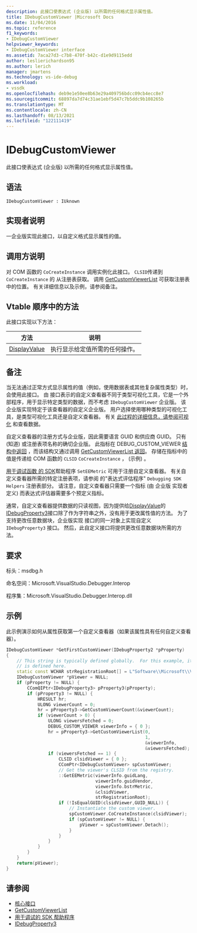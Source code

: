 ```yaml
---
description: 此接口使表达式 (企业版) 以所需的任何格式显示属性值。
title: IDebugCustomViewer |Microsoft Docs
ms.date: 11/04/2016
ms.topic: reference
f1_keywords:
- IDebugCustomViewer
helpviewer_keywords:
- IDebugCustomViewer interface
ms.assetid: 7aca27d3-c7b8-470f-b42c-d1e9d9115edd
author: leslierichardson95
ms.author: lerich
manager: jmartens
ms.technology: vs-ide-debug
ms.workload:
- vssdk
ms.openlocfilehash: deb9e1e50ee8b63e29a409756bdcc09cb4ecc8e7
ms.sourcegitcommit: 68897da7d74c31ae1ebf5d47c7b5ddc9b108265b
ms.translationtype: MT
ms.contentlocale: zh-CN
ms.lasthandoff: 08/13/2021
ms.locfileid: "122111419"
---
```

# <a name="idebugcustomviewer"></a>IDebugCustomViewer
此接口使表达式 (企业版) 以所需的任何格式显示属性值。

## <a name="syntax"></a>语法

```
IDebugCustomViewer : IUknown
```

## <a name="notes-for-implementers"></a>实现者说明
一企业版实现此接口，以自定义格式显示属性的值。

## <a name="notes-for-callers"></a>调用方说明
对 COM 函数的 `CoCreateInstance` 调用实例化此接口。 `CLSID`传递到 `CoCreateInstance` 的 从注册表获取。 调用 [GetCustomViewerList](../../../extensibility/debugger/reference/idebugproperty3-getcustomviewerlist.md) 可获取注册表中的位置。 有关详细信息以及示例，请参阅备注。

## <a name="methods-in-vtable-order"></a>Vtable 顺序中的方法
此接口实现以下方法：

|方法|说明|
|------------|-----------------|
|[DisplayValue](../../../extensibility/debugger/reference/idebugcustomviewer-displayvalue.md)|执行显示给定值所需的任何操作。|

## <a name="remarks"></a>备注
当无法通过正常方式显示属性的值（例如，使用数据表或其他复杂属性类型）时，会使用此接口。 由 接口表示的自定义查看器不同于类型可视化工具，它是一个外部程序，用于显示特定类型的数据，而不考虑 `IDebugCustomViewer` 企业版。 该企业版实现特定于该查看器的自定义企业版。 用户选择使用哪种类型的可视化工具，是类型可视化工具还是自定义查看器。 有关 [此过程的详细信息，请参阅可视化](../../../extensibility/debugger/visualizing-and-viewing-data.md) 和查看数据。

自定义查看器的注册方式与企业版，因此需要语言 GUID 和供应商 GUID。 只有 (知道) 或注册表项名称的确切企业版。 此指标在 DEBUG_CUSTOM_VIEWER [结构中返回](../../../extensibility/debugger/reference/debug-custom-viewer.md) ，而该结构又通过调用 [GetCustomViewerList 返回](../../../extensibility/debugger/reference/idebugproperty3-getcustomviewerlist.md)。 存储在指标中的值是传递给 COM 函数的 `CLSID` `CoCreateInstance` ， (示例) 。

[用于调试函数 的 SDK](../../../extensibility/debugger/reference/sdk-helpers-for-debugging.md)帮助程序 `SetEEMetric` 可用于注册自定义查看器。 有关自定义查看器所需的特定注册表项，请参阅 的"表达式评估程序" `Debugging SDK Helpers` 注册表部分。 请注意，自定义查看器只需要一个指标 (由 企业版 实现者定义) 而表达式评估器需要多个预定义指标。

通常，自定义查看器提供数据的只读视图，因为提供给[DisplayValue](../../../extensibility/debugger/reference/idebugcustomviewer-displayvalue.md)的[IDebugProperty3](../../../extensibility/debugger/reference/idebugproperty3.md)接口除了作为字符串之外，没有用于更改属性值的方法。 为了支持更改任意数据块，企业版实现 接口的同一对象上实现自定义 `IDebugProperty3` 接口。 然后，此自定义接口将提供更改任意数据块所需的方法。

## <a name="requirements"></a>要求
标头：msdbg.h

命名空间：Microsoft.VisualStudio.Debugger.Interop

程序集：Microsoft.VisualStudio.Debugger.Interop.dll

## <a name="example"></a>示例
此示例演示如何从属性获取第一个自定义查看器（如果该属性具有任何自定义查看器）。

```cpp
IDebugCustomViewer *GetFirstCustomViewer(IDebugProperty2 *pProperty)
{
    // This string is typically defined globally.  For this example, it
    // is defined here.
    static const WCHAR strRegistrationRoot[] = L"Software\\Microsoft\\VisualStudio\\8.0Exp";
    IDebugCustomViewer *pViewer = NULL;
    if (pProperty != NULL) {
        CComQIPtr<IDebugProperty3> pProperty3(pProperty);
        if (pProperty3 != NULL) {
            HRESULT hr;
            ULONG viewerCount = 0;
            hr = pProperty3->GetCustomViewerCount(&viewerCount);
            if (viewerCount > 0) {
                ULONG viewersFetched = 0;
                DEBUG_CUSTOM_VIEWER viewerInfo = { 0 };
                hr = pProperty3->GetCustomViewerList(0,
                                                     1,
                                                     &viewerInfo,
                                                     &viewersFetched);
                if (viewersFetched == 1) {
                    CLSID clsidViewer = { 0 };
                    CComPtr<IDebugCustomViewer> spCustomViewer;
                    // Get the viewer's CLSID from the registry.
                    ::GetEEMetric(viewerInfo.guidLang,
                                  viewerInfo.guidVendor,
                                  viewerInfo.bstrMetric,
                                  &clsidViewer,
                                  strRegistrationRoot);
                    if (!IsEqualGUID(clsidViewer,GUID_NULL)) {
                        // Instantiate the custom viewer.
                        spCustomViewer.CoCreateInstance(clsidViewer);
                        if (spCustomViewer != NULL) {
                            pViewer = spCustomViewer.Detach();
                        }
                    }
                }
            }
        }
    }
    return(pViewer);
}
```

## <a name="see-also"></a>请参阅
- [核心接口](../../../extensibility/debugger/reference/core-interfaces.md)
- [GetCustomViewerList](../../../extensibility/debugger/reference/idebugproperty3-getcustomviewerlist.md)
- [用于调试的 SDK 帮助程序](../../../extensibility/debugger/reference/sdk-helpers-for-debugging.md)
- [IDebugProperty3](../../../extensibility/debugger/reference/idebugproperty3.md)
